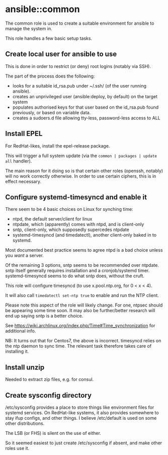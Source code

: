 ansible::common
================

The common role is used to create a suitable environment for ansible to manage the system in.

This role handles a few basic setup tasks.

Create local user for ansible to use
-------------------------------------

This is done in order to restrict (or deny) root logins (notably via SSH).

The part of the process does the following:

* looks for a suitable id_rsa.pub under ~/.ssh/ (of the user running ansible).
* creates an unprivileged user (ansible:deploy, by default) on the target system
* populates authorised keys for that user based on the id_rsa.pub found previously, or based on variable data.
* creates a sudoers.d file allowing tty-less, password-less access to ALL

Install EPEL
-------------

For RedHat-likes, install the epel-release package.

This will trigger a full system update (via the `common | packages | update all` handler).

The main reason for it doing so is that certain other roles (openssh, notably) will no work correctly otherwise.
In order to use certain ciphers, this is in effect necessary.

Configure systemd-timesyncd and enable it
------------------------------------------

There seem to be 4 basic choices on Linux for synching time:

* ntpd, the default server/client for linux
* ntpdate, which (apparently) comes with ntpd, and is client-only
* sntp, client-only, which supposedly supercedes ntpdate
* systemd-timesyncd (and timedatectl), another client-only baked in to systemd.

Most documented best practice seems to agree ntpd is a bad choice unless you _want_ a server.

Of the remaining 3 options, sntp seems to be recommended over ntpdate.
sntp itself generally requires installation and a cronjob/systemd timer.
systemd-timesyncd seems to do what sntp does, without the cruft.

This role will configure timesyncd (to use x.pool.ntp.org, for 0 < x < 4).

It will also call `timedatectl set-ntp true` to enable and run the NTP client.

Please note this aspect of the role will likely change.
For one, ntpsec should be appearing some time soon.
It may also be further/better research will end up saying sntp is a better choice.

See https://wiki.archlinux.org/index.php/Time#Time_synchronization for additional info.


NB: It turns out that for Centos7, the above is incorrect.
timesyncd relies on the ntp daemon to sync time.
The relevant task therefore takes care of installing it.

Install unzip
--------------

Needed to extract zip files, e.g. for consul.


Create sysconfig directory
---------------------------

/etc/sysconfig provides a place to store things like environment files for systemd services.
On RedHat-like systems, it also provides somewhere to stay ifup configs, and other things.
I believe /etc/default is used on some other distributions.

The LSB (or FHS) is silent on the use of either.

So it seemed easiest to just create /etc/sysconfig if absent, and make other roles use it.


